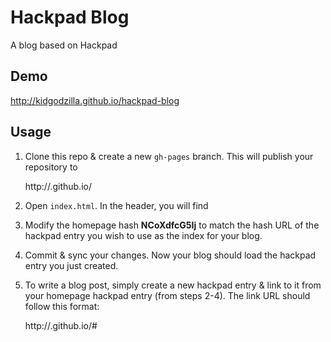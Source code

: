 # Hackpad Blog
A blog based on Hackpad

## Demo

http://kidgodzilla.github.io/hackpad-blog

## Usage

1. Clone this repo & create a new `gh-pages` branch. This will publish your repository to

    http://<your-github-username>.github.io/<your-repository-name>

2. Open `index.html`. In the header, you will find

    <!-- Modify this variable to change the index page of your blog -->
	<script>
		// This is the hackpad ID of my blog index, which links to other articles
		var homepage_hash = "NCoXdfcG5Ij";
	</script>

3. Modify the homepage hash **NCoXdfcG5Ij** to match the hash URL of the hackpad entry you wish to use as the index for your blog.

4. Commit & sync your changes. Now your blog should load the hackpad entry you just created.

5. To write a blog post, simply create a new hackpad entry & link to it from your homepage hackpad entry (from steps 2-4). The link URL should follow this format:

    http://<your-github-username>.github.io/<your-repository-name>#<blog-entry-hackpad-hash>
